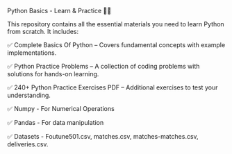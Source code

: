 Python Basics - Learn & Practice 🐍🚀

This repository contains all the essential materials you need to learn Python from scratch. It includes:

✅ Complete Basics Of Python – Covers fundamental concepts with example implementations.

✅ Python Practice Problems – A collection of coding problems with solutions for hands-on learning.

✅ 240+ Python Practice Exercises PDF – Additional exercises to test your understanding.

✅ Numpy - For Numerical Operations

✅ Pandas - For data manipulation

✅ Datasets - Foutune501.csv, matches.csv, matches-matches.csv, deliveries.csv.

